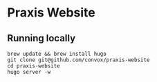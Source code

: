 # Praxis Website

## Running locally

    brew update && brew install hugo
    git clone git@github.com/convox/praxis-website
    cd praxis-website
    hugo server -w
